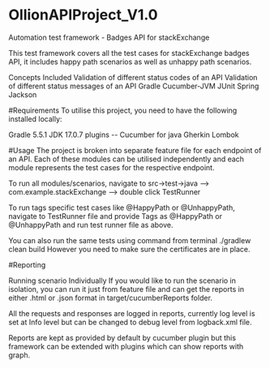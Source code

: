 # OllionAPIProject_V1.0
Automation test framework - Badges API for stackExchange

This test framework covers all the test cases for stackExchange badges API, it includes happy path scenarios as well as unhappy path scenarios.

Concepts Included Validation of different status codes of an API Validation of different status messages of an API Gradle Cucumber-JVM JUnit Spring Jackson

#Requirements To utilise this project, you need to have the following installed locally:

Gradle 5.5.1 JDK 17.0.7 plugins -- Cucumber for java Gherkin Lombok

#Usage The project is broken into separate feature file for each endpoint of an API. Each of these modules can be utilised independently and each module represents the test cases for the respective endpoint.

To run all modules/scenarios, navigate to src->test->java --> com.example.stackExchange --> double click TestRunner

To run tags specific test cases like @HappyPath or @UnhappyPath, navigate to TestRunner file and provide Tags as @HappyPath or @UnhappyPath and run test runner file as above.

You can also run the same tests using command from terminal ./gradlew clean build However you need to make sure the certificates are in place.

#Reporting

Running scenario Individually If you would like to run the scenario in isolation, you can run it just from feature file and can get the reports in either .html or .json format in target/cucumberReports folder.

All the requests and responses are logged in reports, currently log level is set at Info level but can be changed to debug level from logback.xml file.

Reports are kept as provided by default by cucumber plugin but this framework can be extended with plugins which can show reports with graph.

